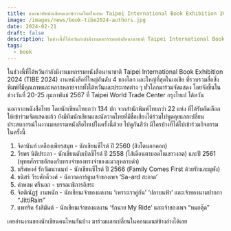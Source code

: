 ```yaml
---
title: แนะนำทัพนักเขียนและนักวาดไทยในงาน Taipei International Book Exhibition 2024
image: /images/news/book-tibe2024-authors.jpg
date: 2024-02-21
draft: false
description: ในช่วงนี้ที่ไต้หวันกำลังมีงานมหกรรมหนังสือนานาชาติ Taipei International Book Exhibition 2024 (TIBE 2024) งานหนังสือที่ใหญ่อันดับ 4 ของโลก และใหญ่ที่สุดในเอเชีย ที่รวบรวมสื่อสิ่งพิมพ์ที่มีคุณภาพและหลากหลายจากทั้งไต้หวันและประเทศต่าง ๆ ทั่วโลกมาร่วมจัดแสดง โดยจัดขึ้นในช่วงวันที่ 20-25 กุมภาพันธ์ 2567 ที่ Taipei World Trade Center กรุงไทเป ไต้หวัน
tags:
  - book
---
```


ในช่วงนี้ที่ไต้หวันกำลังมีงานมหกรรมหนังสือนานาชาติ Taipei International Book Exhibition 2024 (TIBE 2024) งานหนังสือที่ใหญ่อันดับ 4 ของโลก และใหญ่ที่สุดในเอเชีย ที่รวบรวมสื่อสิ่งพิมพ์ที่มีคุณภาพและหลากหลายจากทั้งไต้หวันและประเทศต่าง ๆ ทั่วโลกมาร่วมจัดแสดง โดยจัดขึ้นในช่วงวันที่ 20-25 กุมภาพันธ์ 2567 ที่ Taipei World Trade Center กรุงไทเป ไต้หวัน

นอกจากหนังสือไทย โดยนักเขียนไทยกว่า 134 ปก จากสำนักพิมพ์ไทยกว่า 22 แห่ง ที่ได้รับคัดเลือกให้เข้าร่วมจัดแสดงแล้ว ยังมีทีมนักเขียนและนัดวาดไทยที่มีชื่อเสียงได้ร่วมไปพูดคุยแลกเปลี่ยนประสบการณ์ในงานมหกรรมหนังสือไทเปในครั้งนี้ด้วย ไปดูกันสิว่า มีใครบ้างที่ได้ไปเข้าร่วมกิจกรรมในครั้งนี้

1. จิดานันท์ เหลืองเพียรสมุท - นักเขียนซีไรต์ ปี 2560 (สิงโตนอกคอก)
2. วีรพร นิติประภา - นักเขียนดับเบิลซีไรต์ ปี 2558 (ไส้เดือนตาบอดในเขาวงกต) และปี 2561 (พุทธศักราชอัสดงกับทรงจำของทรงจำของแมวกุหลาบดำ)
3. นริศพงศ์ รักวัฒนานนท์ - นักเขียนซีไรต์ ปี 2566 (Family Comes First ด้วยรักและผุพัง)
4. ธนิสร์ วีระศักดิ์วงศ์ - นักวาดการ์ตูนเจ้าของเพจ ‘Sa-ard สะอาด’
5. คำหอม ศรีนอก - บรรณาธิการอิสระ
6. จิตติณัฏฐ์ งามหนัก - นักเขียนเจ้าของผลงาน ‘เพราะเราคู่กัน’ ‘ปลาบนฟ้า’ และเจ้าของนามปากกา “JittiRain”
7. แพทริค รังสิมันต์ - นักเขียนเจ้าของผลงาน ‘รักนาย My Ride’ และเจ้าของเพจ “หมอตุ๊ด”

เคยอ่านงานของนักเขียนคนไหนกันบ้าง
มาร่วมแลกเปลี่ยนในคอนเมนท์ข้างล่างได้เลย